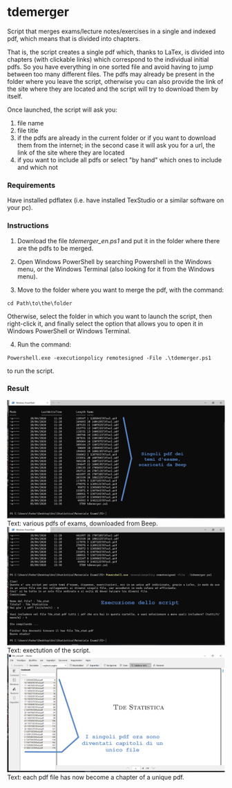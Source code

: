 # tdemerger

Script that merges exams/lecture notes/exercises in a single and indexed pdf, which means that is divided into chapters.

That is, the script creates a single pdf which, thanks to LaTex, is divided into chapters (with clickable links) which correspond to the individual initial pdfs.
So you have everything in one sorted file and avoid having to jump between too many different files.
The pdfs may already be present in the folder where you leave the script, otherwise you can also provide the link of the site where they are located and the script will try to download them by itself.

Once launched, the script will ask you:
1. file name
2. file title
3. if the pdfs are already in the current folder or if you want to download them from the internet; in the second case it will ask you for a url, the link of the site where they are located
4. if you want to include all pdfs or select "by hand" which ones to include and which not

### Requirements

Have installed pdflatex (i.e. have installed TexStudio or a similar software on your pc).

### Instructions

1. Download the file *tdemerger_en.ps1* and put it in the folder where there are the pdfs to be merged.

2. Open Windows PowerShell by searching Powershell in the Windows menu, or the Windows Terminal (also looking for it from the Windows menu).

3. Move to the folder where you want to merge the pdf, with the command:
```
cd Path\to\the\folder
```
Otherwise, select the folder in which you want to launch the script, then right-click it, and finally select the option that allows you to open it in Windows PowerShell or Windows Terminal.

4. Run the command:
```
Powershell.exe -executionpolicy remotesigned -File .\tdemerger.ps1
```
to run the script.

### Result

![result](imgs/s1.png)
Text: various pdfs of exams, downloaded from Beep.
![result](imgs/s2.png)
Text: exectution of the script.
![result](imgs/s3.png)
Text: each pdf file has now become a chapter of a unique pdf.
